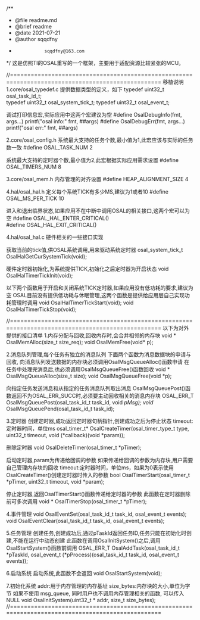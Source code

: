 /**
 * @file      readme.md
 * @brief    readme
 * @date    2021-07-21
 * @author sqqdfny
 *                sqqdfny@163.com
 */
这是仿照TI的OSAL重写的一个框架，主要用于适配资源比较紧张的MCU。

//==================================================================================================
移植说明
1.core/osal_typedef.c
  提供数据类型的定义，如下
  typedef uint32_t osal_task_id_t;       
  typedef uint32_t osal_system_tick_t;
  typedef uint32_t osal_event_t;


  调试打印信息宏,实际应用中这两个宏建议为空
  #define OsalDebugInfo(fmt, args...) printf("osal info:" fmt, ##args)
  #define OsalDebugErr(fmt, args...)  printf("osal err:" fmt, ##args)


2.core/osal_config.h
  系统最大支持的任务个数,最小值为1,此宏应该与实际的任务数一致
  #define OSAL_TASK_NUM       2    

  系统最大支持的定时器个数,最小值为2,此宏根据实际应用需求设置
  #define OSAL_TIMERS_NUM     8    


3.core/osal_mem.h
  内存管理的对齐设置
  #define HEAP_ALIGNMENT_SIZE				4


4.hal/osal_hal.h
  定义每个系统TICK有多少MS,建议为1或者10
  #define OSAL_MS_PER_TICK    10  

  进入和退出临界状态,如果应用不在中断中调用OSAL的相关接口,这两个宏可以为空
  #define OSAL_HAL_ENTER_CRITICAL()  
  #define OSAL_HAL_EXIT_CRITICAL() 


4.hal/osal_hal.c
  硬件相关的一些接口实现

  获取当前的tick值,供OSAL系统调用,用来驱动系统定时器
  osal_system_tick_t OsalHalGetCurSystemTick(void);

  硬件定时器初始化,为系统提供TICK,初始化之后定时器为开启状态
  void OsalHalTimerTickInit(void);
  
  以下两个函数用于开启和关闭系统TICK定时器,如果应用没有低功耗的要求,建议为空
  OSAL目前没有提供低功耗与休眠管理,这两个函数是提供给应用层自己实现功耗管理时调用
  void OsalHalTimerTickStart(void);
  void OsalHalTimerTickStop(void);

//==================================================================================================
以下为对外提供的接口清单
1.内存分配与回收,回收内存时,会合并相邻的内存块
  void * OsalMemAlloc(size_t size_req);
  void OsalMemFree(void* p);
 

2.消息队列管理,每个任务有独立的消息队列
  下面两个函数为消息数据块的申请与回收,
  向消息队列发送数据的内存块必须调用OsalMsgQueueAlloc()函数申请
  在任务中处理完消息后,也必须调用OsalMsgQueueFree()函数回收
  void * OsalMsgQueueAlloc(size_t size);
  void OsalMsgQueueFree(void *p);

  向指定任务发送消息和从指定的任务消息队列取出消息
  OsalMsgQueuePost()函数返回不为OSAL_ERR_SUCC时,必须要主动回收相关的消息内存块
  OSAL_ERR_T OsalMsgQueuePost(osal_task_id_t task_id, void *pMsg);
  void* OsalMsgQueuePend(osal_task_id_t task_id);
 

3.定时器
  创建定时器,成功返回定时器句柄指针,创建成功之后为停止状态
  timeout:定时器时间，单位ms
  osal_timer_t* OsalCreateTimer(osal_timer_type_t type, uint32_t timeout, void (*callback)(void *param));
  
  删除定时器
  void OsalDeleteTimer(osal_timer_t *pTimer);

  启动定时器,param为传递给回调的参数
  如果传递给回调的参数为内存块,用户需要自己管理内存块的回收
  timeout:定时器时间，单位ms，如果为0表示使用OsalCreateTimer()创建定时器时传入的参数
  bool OsalTimerStart(osal_timer_t *pTimer, uint32_t timeout, void *param);

  停止定时器,返回OsalTimerStart()函数传递给定时器的参数
  此函数在定时器删除前可多次调用
  void * OsalTimerStop(osal_timer_t *pTimer);
  

4.事件管理
  void OsalEventSet(osal_task_id_t task_id, osal_event_t events);
  void OsalEventClear(osal_task_id_t task_id, osal_event_t events);
 

5.任务管理
  创建任务,创建成功后,通过pTaskId返回任务ID,任务只能在初始化时创建,不能在运行中动态创建
  此函数在调用OsalInitSystem()之后,调用OsalStartSystem()函数前调用
  OSAL_ERR_T OsalAddTask(osal_task_id_t *pTaskId, osal_event_t (*pProcess)(osal_task_id_t task_id, osal_event_t events));


6.启动系统
  启动系统,此函数不会返回
  void OsalStartSystem(void);


7.初始化系统
  addr:用于内存管理的内存基址
  size_bytes:内存块的大小,单位为字节
  如果不使用 msg_queue, 同时用户也不调用内存管理相关的函数, 可以传入NULL
  void OsalInitSystem(uint32_t * addr, size_t size_bytes);
//==================================================================================================
